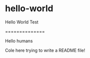 # hello-world
Hello World Test

==============

Hello humans

Cole here trying to write a README file!
